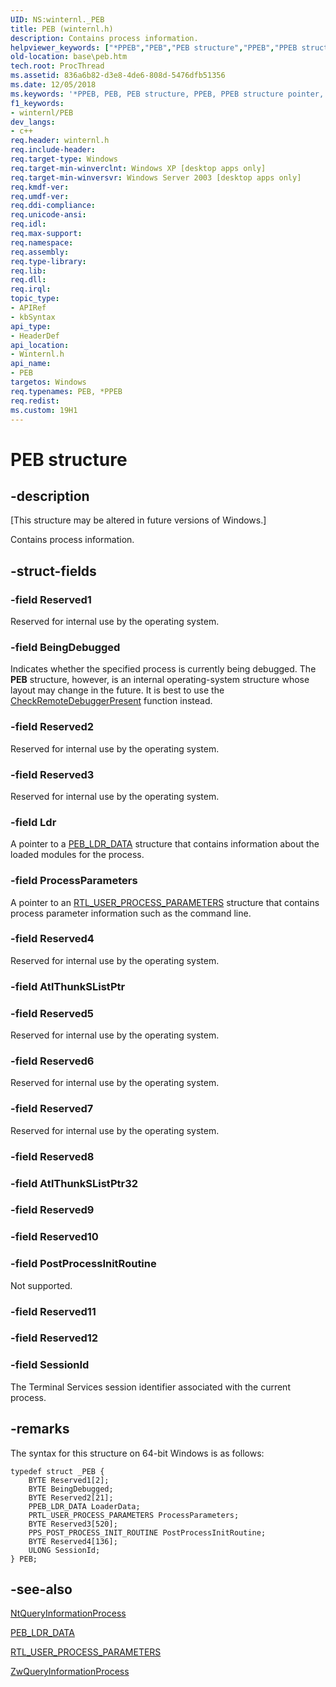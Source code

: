 ```yaml
---
UID: NS:winternl._PEB
title: PEB (winternl.h)
description: Contains process information.helpviewer_keywords: ["*PPEB","PEB","PEB structure","PPEB","PPEB structure pointer","base.peb","winternl/PEB","winternl/PPEB"]
old-location: base\peb.htm
tech.root: ProcThread
ms.assetid: 836a6b82-d3e8-4de6-808d-5476dfb51356
ms.date: 12/05/2018
ms.keywords: '*PPEB, PEB, PEB structure, PPEB, PPEB structure pointer, base.peb, winternl/PEB, winternl/PPEB'
f1_keywords:
- winternl/PEB
dev_langs:
- c++
req.header: winternl.h
req.include-header: 
req.target-type: Windows
req.target-min-winverclnt: Windows XP [desktop apps only]
req.target-min-winversvr: Windows Server 2003 [desktop apps only]
req.kmdf-ver: 
req.umdf-ver: 
req.ddi-compliance: 
req.unicode-ansi: 
req.idl: 
req.max-support: 
req.namespace: 
req.assembly: 
req.type-library: 
req.lib: 
req.dll: 
req.irql: 
topic_type:
- APIRef
- kbSyntax
api_type:
- HeaderDef
api_location:
- Winternl.h
api_name:
- PEB
targetos: Windows
req.typenames: PEB, *PPEB
req.redist: 
ms.custom: 19H1
---
```


# PEB structure


## -description


<p class="CCE_Message">[This structure may be altered in future versions of Windows.]

Contains process information.


## -struct-fields




### -field Reserved1

Reserved for internal use by the operating system.


### -field BeingDebugged

Indicates whether the specified process is currently being debugged. The <b>PEB</b> structure, however, is an internal operating-system structure whose layout may change in the future. It is best to use the <a href="https://docs.microsoft.com/windows/desktop/api/debugapi/nf-debugapi-checkremotedebuggerpresent">CheckRemoteDebuggerPresent</a> function instead.


### -field Reserved2

Reserved for internal use by the operating system.


### -field Reserved3

Reserved for internal use by the operating system.


### -field Ldr

A pointer to a <a href="https://docs.microsoft.com/windows/desktop/api/winternl/ns-winternl-peb_ldr_data">PEB_LDR_DATA</a> structure that contains information about the loaded modules for the process.


### -field ProcessParameters

A pointer to an <a href="https://docs.microsoft.com/windows/desktop/api/winternl/ns-winternl-rtl_user_process_parameters">RTL_USER_PROCESS_PARAMETERS</a> structure that contains process parameter information such as the command line.


### -field Reserved4

Reserved for internal use by the operating system.


### -field AtlThunkSListPtr

 


### -field Reserved5

Reserved for internal use by the operating system.


### -field Reserved6

Reserved for internal use by the operating system.


### -field Reserved7

Reserved for internal use by the operating system.


### -field Reserved8

 


### -field AtlThunkSListPtr32

 


### -field Reserved9

 


### -field Reserved10

 


### -field PostProcessInitRoutine

Not supported.


### -field Reserved11

 


### -field Reserved12

 


### -field SessionId

The Terminal Services session identifier associated with the current process.


## -remarks



The syntax for this structure on 64-bit Windows is as follows:

<pre class="syntax" xml:space="preserve"><code>typedef struct _PEB {
    BYTE Reserved1[2];
    BYTE BeingDebugged;
    BYTE Reserved2[21];
    PPEB_LDR_DATA LoaderData;
    PRTL_USER_PROCESS_PARAMETERS ProcessParameters;
    BYTE Reserved3[520];
    PPS_POST_PROCESS_INIT_ROUTINE PostProcessInitRoutine;
    BYTE Reserved4[136];
    ULONG SessionId;
} PEB;</code></pre>



## -see-also




<a href="https://docs.microsoft.com/windows/desktop/api/winternl/nf-winternl-ntqueryinformationprocess">NtQueryInformationProcess</a>



<a href="https://docs.microsoft.com/windows/desktop/api/winternl/ns-winternl-peb_ldr_data">PEB_LDR_DATA</a>



<a href="https://docs.microsoft.com/windows/desktop/api/winternl/ns-winternl-rtl_user_process_parameters">RTL_USER_PROCESS_PARAMETERS</a>



<a href="https://docs.microsoft.com/windows/desktop/ProcThread/zwqueryinformationprocess">ZwQueryInformationProcess</a>
 

 

